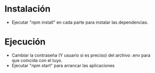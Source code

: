 
# Instalación
* Ejecutar "npm install" en cada parte para instalar las dependencias.

# Ejecución
* Cambiar la contraseña (Y usuario si es preciso) del archivo .env para que coincida con el tuyo.
* Ejecutar "npm start" para arrancar las aplicaciones
